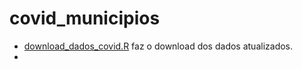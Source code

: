 # covid_municipios

- [download_dados_covid.R](download_dados_covid.R) faz o download dos dados atualizados.
- 
